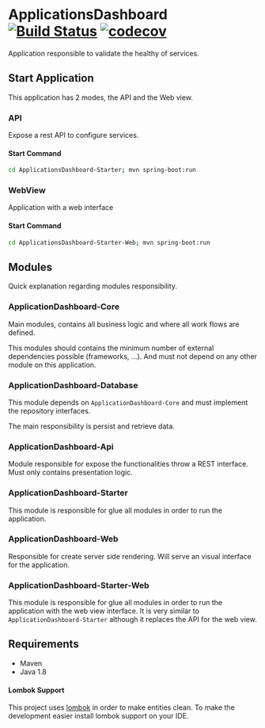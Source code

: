 # ApplicationsDashboard [![Build Status](https://travis-ci.org/72MiguelGomes/ApplicationsDashboard.svg?branch=master)](https://travis-ci.org/72MiguelGomes/ApplicationsDashboard) [![codecov](https://codecov.io/gh/72MiguelGomes/ApplicationsDashboard/branch/master/graph/badge.svg)](https://codecov.io/gh/72MiguelGomes/ApplicationsDashboard)

Application responsible to validate the healthy of services.

## Start Application

This application has 2 modes, the API and the Web view.

### API

Expose a rest API to configure services.

#### Start Command

```bash
cd ApplicationsDashboard-Starter; mvn spring-boot:run
```

### WebView

Application with a web interface

#### Start Command

```bash
cd ApplicationsDashboard-Starter-Web; mvn spring-boot:run
```

## Modules

Quick explanation regarding modules responsibility.

### ApplicationDashboard-Core

Main modules, contains all business logic and where all work flows are defined.

This modules should contains the minimum number of external dependencies possible (frameworks, ...).
And must not depend on any other module on this application.  

### ApplicationDashboard-Database

This module depends on ``ApplicationDashboard-Core`` and must implement the repository interfaces.

The main responsibility is persist and retrieve data. 

### ApplicationDashboard-Api

Module responsible for expose the functionalities throw a REST interface. Must only contains presentation logic.

### ApplicationDashboard-Starter

This module is responsible for glue all modules in order to run the application.

### ApplicationDashboard-Web

Responsible for create server side rendering. Will serve an visual interface for the application.

### ApplicationDashboard-Starter-Web

This module is responsible for glue all modules in order to run the application with the web view interface.
It is very similar to `ApplicationDashboard-Starter` although it replaces the API for the web view.

## Requirements

- Maven
- Java 1.8

#### Lombok Support

This project uses [lombok](https://projectlombok.org/) in order to make entities clean. To make the development easier install 
lombok support on your IDE.
